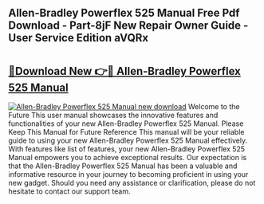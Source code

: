 ## Allen-Bradley Powerflex 525 Manual Free Pdf Download - Part-8jF New Repair Owner Guide - User Service Edition aVQRx

# <h2><a href="http://cf22843.oget.top/?id=Allen-Bradley+Powerflex+525+Manual">🔗Download New 👉🔴 Allen-Bradley Powerflex 525 Manual</a></h2>

[![Allen-Bradley Powerflex 525 Manual new download](https://i.imgur.com/5g1atiW.png)](http://cf22843.oget.top/?id=Allen-Bradley+Powerflex+525+Manual)
Welcome to the Future This user manual showcases the innovative features and functionalities of your new Allen-Bradley Powerflex 525 Manual. Please Keep This Manual for Future Reference This manual will be your reliable guide to using your new Allen-Bradley Powerflex 525 Manual effectively. With features like list of features, your new Allen-Bradley Powerflex 525 Manual empowers you to achieve exceptional results. Our expectation is that the Allen-Bradley Powerflex 525 Manual has been a valuable and informative resource in your journey to becoming proficient in using your new gadget. Should you need any assistance or clarification, please do not hesitate to contact our support team.
